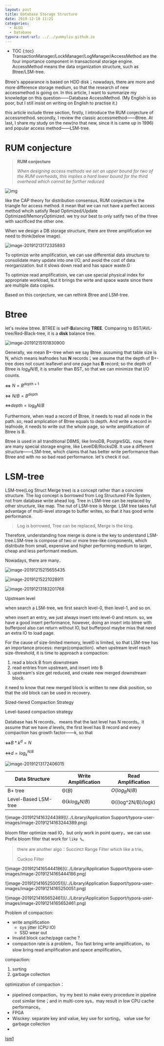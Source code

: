 ```yaml
---
layout: post
title: Database Storage Structure
date: 2019-12-10 11:21
categories:
  - ALGO
  - Database
typora-root-url: ../../yummyliu.github.io
---
```

* TOC
{:toc}
TransactionManager/LockManager/LogManager/AccessMethod are the four importance component in transactional storage engine. AccessMethod means the data organization structure, such as Btree/LSM-tree. 

Btree's appearance is based on HDD disk；nowadays, there are more and more difference storage medium, so that the research of new accessmethod is going on. In this article, I want to summarize my knowledge on this question——Database AccessMethod. (My English is so poor, but I still insist on writing on English to practise it.)

this article include three section, firstly, I introduce the RUM conjecture of accessmethod. secondly, I review the classic accessmethod——Btree. At last, I share my study on the new(no that new, since it is came up in 1996) and popular access method——LSM-tree. 

# RUM conjecture

> **RUM conjecture**
>
> *When designing access methods we set an upper bound for two of the RUM overheads, this implies a hard lower bound for the third overhead which cannot be further reduced*

![img](/_todoblog/1212-rum.png)

like the CAP theory for distribution consensus, RUM conjecture is the triangle for access method. it mean that we can not have a perfect access method whcih satisfy Read Optimized/Update Optimized/MemoryOptimized. we try our best to only satify two of the three with sacrificed the other one.

When we design a DB storage structure, there are three amplification we need to think(below image).



![image-20191213172335893](/image/1212-storage.png)

To optimize write amplification, we can use differential data structure to consolidate many update into one I/O, and avoid the cost of data reorganization. but it slows down read and has space waste.G

To optimize read amplificatioin, we can use special physical index for appropriate workload, but it brings the wirte and space waste since there are multiple data copies.

Based on this conjecture, we can rethink Btree and LSM-tree.

# Btree

let's review btree. BTREE is self-**B**alancing **TREE**. Comparing to BST/AVL-tree/Red-Black-tree, it is a **disk** balance tree. 

![image-20191215101830900](/image/1212-BBB.png)

Generally, we mean B+-tree when we say Btree. assuming that table size is N, which means leafnodes has **N** records；we assume that the depth of B+-tree does not count leaflevel and one page has **B** record; so the depth of Btree is $log_{B}N/B$, it is smaller than BST, so that we can minimize that I/O counts.

<=> $N = B^{depth+1}$

<=> $N/B = B^{depth}$

<=>$depth = log_{B}N/B$

Furthermore, when read a record of Btree, it needs to read all node in the path. so, read amplication of Btree equals to depth. And write a record in leafnode, it needs to write out the whole page, so write amplificatioin of Btree is B.

Btree is used in all tranditional DBMS, like InnoDB, PostgreSQL. now, there are many special storage engine, like LevelDB/RocksDB. It use a different structure——LSM-tree, which claims that has better write performance than Btree and with no so bad read performance. let's check it out.

# LSM-tree

LSM-tree(Log Struct Merge tree) is a concept rather than a concrete structure. The log concept is borrowed from Log Structured File System, not from database write ahead log. Tree in LSM-tree can be replaced by other structure, like map. The nut of LSM-tree is Merge. LSM tree takes full advantage of multi-level storage to buffer writes, so that it has good write performance.

> Log is borrowed, Tree can be replaced, Merge is the king.

Therefore, understanding how merge is done is the key to understand LSM-tree.LSM-tree is compose of two or more tree-like components, which distribute from small, expensive and higher performing medium to larger, cheap and less performant medium.

Nowadays, there are many..

![image-20191215215655435](/image/1212-cass.png)

![image-20191215221028911](/image/1212-inno.png)



![image-20191213183201768](/image/1212-level.png)

Upstream level

when search a LSM-tree, we first search level-0, then level-1, and so on. 

when insert an entry, we just always insert into level-0 and return. so, we have a good insert performance, however, doing an insert into btree with bufferpool also can return without IO, but bufferpool maybe miss that need an extra IO to load page. 

For the cause of size-limited memory, level0 is limited, so that LSM-tree has an importance process: merge(compaction). when upstream level reach size-threshold, it is time to approach a compaction:

1. read a block B from downstream
2. read entries from upstream, and insert into B
3. upstream's size get reduced, and create new merged downstream block.

it need to know that new merged block is written to new disk position, so that the old block can be used in recovery. 

Sized-tiered Compaction Strategy

Level-based compaction strategy





Database has  N records， means that the last level has N records。it assume that we have $d$ levels, the first level has B record and every compaction has growth factor——k, so that

<=>$B*k^d = N$

<=>$d=log_{k}^{N/B}$

![image-20191213172406015](/image/1212-btr-lsm.png)

| Data Structure       | Write Amplification | Read Amplification |
| -------------------- | ------------------- | ------------------ |
| B+ tree              | Θ($B$)              | $O(log_{B}N/B)$    |
| Level-Based LSM-tree | Θ($klog_{k}{N/B}$)  | Θ((log^2N/B)/logk) |



![image-20191214163244389](/../Library/Application Support/typora-user-images/image-20191214163244389.png)

bloom filter optimize read IO，but only work in point query，we can use Prefix bloom filter that work for `like %`。

> there are another algo：Succinct Range Filter which like a trie。
>
> Cuckoo Filter

![image-20191214165444186](/../Library/Application Support/typora-user-images/image-20191214165444186.png)

![image-20191214165250051](/../Library/Application Support/typora-user-images/image-20191214165250051.png)



![image-20191214165652461](/../Library/Application Support/typora-user-images/image-20191214165652461.png)



Problem of compaction:

+ write amplification
  + sys jitter (CPU IO)
  + SSD wear out
+ Invalid block cache/page cache ?
+ compaction rate is a problem，Too fast bring write amplification，to slow bring read amplification and space amplification。



compaction:

1. sorting
2. garbage collection



optimization of compaction：

+ pipelined compaction，try my best to make every procedure in pipeline cost similar time；and in multi-core sys，may result in low CPU cache performance。 
+ FPGA
+ Wisckey: separate key and value, key use for sorting， value use for garbage collection
+ 



[lsm1](https://www.slideshare.net/ssuser7e134a/log-structured-merge-tree)